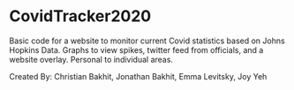# CovidTracker2020
Basic code for a website to monitor current Covid statistics based on Johns Hopkins Data.
Graphs to view spikes, twitter feed from officials, and a website overlay.
Personal to individual areas.

Created By:
Christian Bakhit, Jonathan Bakhit, Emma Levitsky, Joy Yeh
